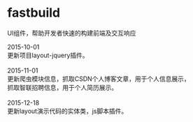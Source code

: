 # fastbuild
UI组件，帮助开发者快速的构建前端及交互响应


2015-10-01<br>
更新项目layout-jquery插件。<br><br>
2015-11-01<br>
更新爬虫模块信息，抓取CSDN个人博客文章，用于个人信息展示，<br>
抓取智联招聘信息，用于个人简历展示。<br><br>
2015-12-18<br>
更新layout演示代码的实体类，js脚本插件。<br><br>
